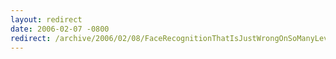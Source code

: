 ```yaml
---
layout: redirect
date: 2006-02-07 -0800
redirect: /archive/2006/02/08/FaceRecognitionThatIsJustWrongOnSoManyLevels.aspx/
---
```

